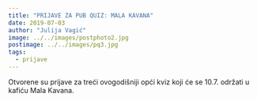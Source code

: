 ```yaml
---
title: "PRIJAVE ZA PUB QUIZ: MALA KAVANA"
date: 2019-07-03
author: "Julija Vagić"
image: ../../images/postphoto2.jpg
postimage: ../../images/pq3.jpg
tags:
  - prijave
---
```


Otvorene su prijave za treći ovogodišniji opći kviz koji će se 10.7. održati u kafiću Mala Kavana.
